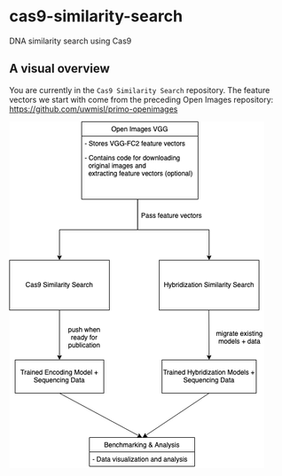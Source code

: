 # cas9-similarity-search
DNA similarity search using Cas9

## A visual overview
You are currently in the `Cas9 Similarity Search` repository. 
The feature vectors we start with come from the preceding Open Images repository: https://github.com/uwmisl/primo-openimages 

![Image here](https://github.com/uwmisl/cas9-similarity-search/blob/main/documentation/similaritysearcharchitecture.png)
